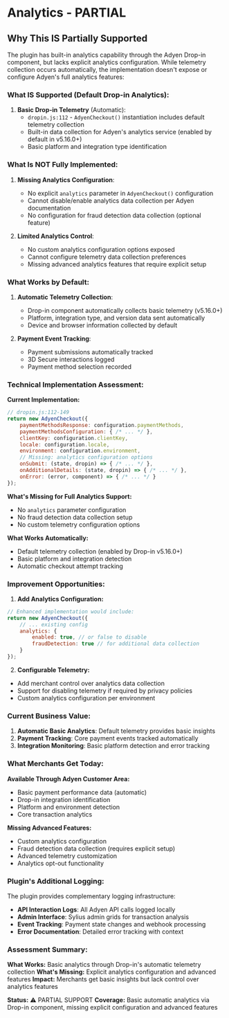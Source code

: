 # Analytics - PARTIAL

## Why This IS Partially Supported

The plugin has built-in analytics capability through the Adyen Drop-in component, but lacks explicit analytics configuration. While telemetry collection occurs automatically, the implementation doesn't expose or configure Adyen's full analytics features:

### What IS Supported (Default Drop-in Analytics):

1. **Basic Drop-in Telemetry** (Automatic):
   - `dropin.js:112` - `AdyenCheckout()` instantiation includes default telemetry collection
   - Built-in data collection for Adyen's analytics service (enabled by default in v5.16.0+)
   - Basic platform and integration type identification

### What Is NOT Fully Implemented:

1. **Missing Analytics Configuration**:
   - No explicit `analytics` parameter in `AdyenCheckout()` configuration
   - Cannot disable/enable analytics data collection per Adyen documentation
   - No configuration for fraud detection data collection (optional feature)

2. **Limited Analytics Control**:
   - No custom analytics configuration options exposed
   - Cannot configure telemetry data collection preferences
   - Missing advanced analytics features that require explicit setup

### What Works by Default:

1. **Automatic Telemetry Collection**:
   - Drop-in component automatically collects basic telemetry (v5.16.0+)
   - Platform, integration type, and version data sent automatically
   - Device and browser information collected by default

2. **Payment Event Tracking**:
   - Payment submissions automatically tracked
   - 3D Secure interactions logged
   - Payment method selection recorded

### Technical Implementation Assessment:

**Current Implementation:**
```javascript
// dropin.js:112-149
return new AdyenCheckout({
    paymentMethodsResponse: configuration.paymentMethods,
    paymentMethodsConfiguration: { /* ... */ },
    clientKey: configuration.clientKey,
    locale: configuration.locale,
    environment: configuration.environment,
    // Missing: analytics configuration options
    onSubmit: (state, dropin) => { /* ... */ },
    onAdditionalDetails: (state, dropin) => { /* ... */ },
    onError: (error, component) => { /* ... */ }
});
```

**What's Missing for Full Analytics Support:**
- No `analytics` parameter configuration
- No fraud detection data collection setup
- No custom telemetry configuration options

**What Works Automatically:**
- Default telemetry collection (enabled by Drop-in v5.16.0+)
- Basic platform and integration detection
- Automatic checkout attempt tracking

### Improvement Opportunities:

1. **Add Analytics Configuration:**
```javascript
// Enhanced implementation would include:
return new AdyenCheckout({
    // ... existing config
    analytics: {
        enabled: true, // or false to disable
        fraudDetection: true // for additional data collection
    }
});
```

2. **Configurable Telemetry:**
- Add merchant control over analytics data collection
- Support for disabling telemetry if required by privacy policies
- Custom analytics configuration per environment

### Current Business Value:

1. **Automatic Basic Analytics**: Default telemetry provides basic insights
2. **Payment Tracking**: Core payment events tracked automatically
3. **Integration Monitoring**: Basic platform detection and error tracking

### What Merchants Get Today:

**Available Through Adyen Customer Area:**
- Basic payment performance data (automatic)
- Drop-in integration identification
- Platform and environment detection
- Core transaction analytics

**Missing Advanced Features:**
- Custom analytics configuration
- Fraud detection data collection (requires explicit setup)
- Advanced telemetry customization
- Analytics opt-out functionality

### Plugin's Additional Logging:

The plugin provides complementary logging infrastructure:
- **API Interaction Logs**: All Adyen API calls logged locally
- **Admin Interface**: Sylius admin grids for transaction analysis
- **Event Tracking**: Payment state changes and webhook processing
- **Error Documentation**: Detailed error tracking with context

### Assessment Summary:

**What Works:** Basic analytics through Drop-in's automatic telemetry collection
**What's Missing:** Explicit analytics configuration and advanced features
**Impact:** Merchants get basic insights but lack control over analytics features

**Status:** ⚠️ PARTIAL SUPPORT
**Coverage:** Basic automatic analytics via Drop-in component, missing explicit configuration and advanced features